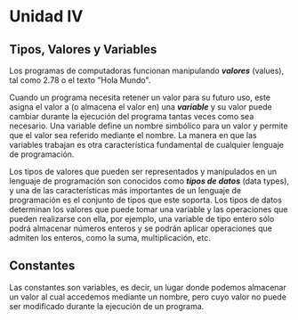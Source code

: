 # Unidad IV


## Tipos, Valores y Variables

Los programas de computadoras funcionan manipulando ***valores*** (values), tal como 2.78 o el texto "Hola Mundo". 

Cuando un programa necesita retener un valor para su futuro uso, este asigna el valor a (o almacena el valor en) una ***variable*** y su valor puede cambiar durante la ejecución del programa tantas veces como sea necesario. Una variable define un nombre simbólico para un valor y permite que el valor sea referido mediante el nombre. La manera en que las variables trabajan es otra característica fundamental de cualquier lenguaje de programación. 

Los tipos de valores que pueden ser representados y manipulados en un lenguaje de programación son conocidos como ***tipos de datos*** (data types), y una de las características más importantes de un lenguaje de programación es el conjunto de tipos que este soporta. Los tipos de datos determinan los valores que puede tomar una variable y las operaciones que pueden realizarse con ella, por ejemplo, una variable de tipo entero sólo podrá almacenar números enteros y se podrán aplicar operaciones que admiten los enteros, como la suma, multiplicación, etc.


## Constantes

Las constantes son variables, es decir, un lugar donde podemos almacenar un valor al cual accedemos mediante un nombre, pero cuyo valor no puede ser modificado durante la ejecución de un programa. 